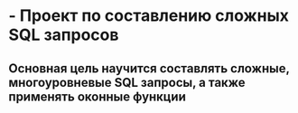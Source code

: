# - Проект по составлению сложных SQL запросов
## Основная цель научится составлять сложные, многоуровневые SQL запросы, а также применять оконные функции